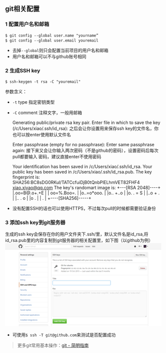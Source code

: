 ## git相关配置
### 1 配置用户名和邮箱
    $ git config --global user.name "yourname”
    $ git config --global user.email youremail
* 去掉```--global```则只会配置当前项目的用户名和邮箱
* 用户名和邮箱可以不与github账号相同

### 2 生成SSH key
    $ ssh-keygen -t rsa -C "youremail"
参数含义：
* ```-t``` type 指定密钥类型
* ```-C``` comment 注释文字，一般用邮箱


    Generating public/private rsa key pair.
    Enter file in which to save the key (/c/Users/xiao/.ssh/id_rsa):
之后会让你设置用来保存ssh key的文件名，你也可以按enter使用默认文件名

    Enter passphrase (empty for no passphrase):
    Enter same passphrase again:
接下来又会让你输入两次密码（不是github的密码），设置密码后每次pull都要输入 密码，建议直接enter不使用密码

    Your identification has been saved in /c/Users/xiao/.ssh/id_rsa.
    Your public key has been saved in /c/Users/xiao/.ssh/id_rsa.pub.
    The key fingerprint is:
    SHA256:BC8sDG0RKul/TATCcfuiDjB0tQnbPlELhmVET82FHF4 xiao.xiyao@qq.com
    The key's randomart image is:
    +---[RSA 2048]----+
    |.oo=B@.o+.+E     |
    | oo=%.Boo=.      |
    |o..=o*ooo.       |
    |o.. +..o         |
    |o. . =  S        |
    |..o + .          |
    |.. . o           |
    |o   .            |
    | .               |
    +----[SHA256]-----+


* 没有配置SSH的话也可以使用HTTPS，不过每次pull的时候都需要验证身份

### 3 添加ssh key到git服务器
生成的ssh key会保存在你的用户文件夹下.ssh/里，默认文件名是id_rsa,将id_rsa.pub里的内容复制到git服务器的相关配置里，如下图（以github为例）
![github ssh](res/github-ssh.png)
* 可使用```$ ssh -T git@github.com```来测试是否配置成功
> 更多git常用基本操作：[git - 简明指南](http://rogerdudler.github.io/git-guide/index.zh.html)
